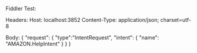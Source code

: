 Fiddler Test:

Headers:
Host: localhost:3852
Content-Type: application/json; charset=utf-8

Body:
{
"request": { "type":"IntentRequest", "intent": { "name": "AMAZON.HelpIntent" } }
}